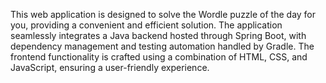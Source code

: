This web application is designed to solve the Wordle puzzle of the day for you, providing a convenient and efficient solution. The application seamlessly integrates a Java backend hosted through Spring Boot, with dependency management and testing automation handled by Gradle. The frontend functionality is crafted using a combination of HTML, CSS, and JavaScript, ensuring a user-friendly experience.
